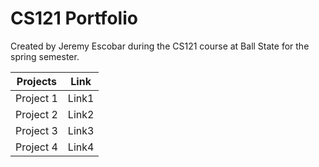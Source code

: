 <h1>
  CS121 Portfolio
</h1>
<p1 style="background-color:##ff6347;">
  Created by Jeremy Escobar during the CS121 course at Ball State for the spring semester.
</p1>


|Projects|Link|
|---|---|
|Project 1|Link1|
|Project 2|Link2|
|Project 3|Link3|
|Project 4|Link4|
